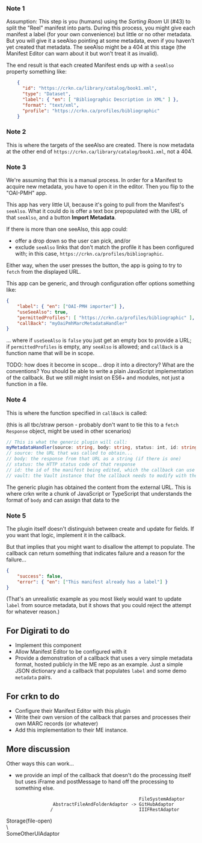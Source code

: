 ### Note 1

Assumption:
This step is you (humans) using the _Sorting Room_ UI (#43) to split the "Reel" manifest into parts.
During this process, you might give each manifest a label (for your own convenience) but little or no other metadata.
But you will give it a seeAlso pointing at some metadata, even if you haven't yet created that metadata. The seeAlso might be a 404 at this stage (the Manifest Editor can warn about it but won't treat it as invalid).

The end result is that each created Manifest ends up with a `seeAlso` property something like:

```json
    {
      "id": "https://crkn.ca/library/catalog/book1.xml",
      "type": "Dataset",
      "label": { "en": [ "Bibliographic Description in XML" ] },
      "format": "text/xml",
      "profile": "https://crkn.ca/profiles/bibliographic"
    }
```

### Note 2

This is where the targets of the seeAlso are created. There is now metadata at the other end of `https://crkn.ca/library/catalog/book1.xml`, not a 404.

### Note 3

We're assuming that this is a manual process. In order for a Manifest to acquire new metadata, you have to open it in the editor.
Then you flip to the "OAI-PMH" app.

This app has very little UI, because it's going to pull from the Manifest's `seeAlso`. What it could do is offer a text box prepopulated with the URL of that `seeAlso`, and a button **Import Metadata**.

If there is more than one seeAlso, this app could:

 - offer a drop down so the user can pick, and/or
 - exclude `seeAlso` links that don't match the profile it has been configured with; in this case, `https://crkn.ca/profiles/bibliographic`.

Either way, when the user presses the button, the app is going to try to `fetch` from the displayed URL.

This app can be generic, and through configuration offer options something like:

```json
{
    "label": { "en": ["OAI-PMH importer"] },
    "useSeeAlso": true,
    "permittedProfiles": [ "https://crkn.ca/profiles/bibliographic" ],
    "callBack": "myOaiPmhMarcMetadataHandler"
}
```

... where if `useSeeAlso` is `false` you just get an empty box to provide a URL; if `permittedProfiles` is empty, any `seeAlso` is allowed; and `callBack` is a function name that will be in scope.

TODO: how does it become in scope... drop it into a directory? What are the conventions? You should be able to write a plain JavaScript implementation of the callback. But we still might insist on ES6+ and modules, not just a function in a file.

### Note 4

This is where the function specified in `callBack` is called: 

(this is all tbc/straw person - probably don't want to tie this to a `fetch` `Response` object, might be used in other scenarios)

```ts
// This is what the generic plugin will call:
myMetadataHandler(source: string, body: string, status: int, id: string, vault: Vault)
// source: the URL that was called to obtain...
// body: the response from that URL as a string (if there is one)
// status: the HTTP status code of that response
// id: the id of the manifest being edited, which the callback can use to obtain the resource from...
// vault: the Vault instance that the callback needs to modify with the data it pulls out of the body.
```

The generic plugin has obtained the content from the external URL.
This is where crkn write a chunk of JavaScript or TypeScript that understands the format of `body` and can assign that data to the 


### Note 5

The plugin itself doesn't distinguish between create and update for fields. If you want that logic, implement it in the callback.

But that implies that you might want to disallow the attempt to populate. The callback can return something that indicates failure and a reason for the failure...

```json
{
    "success": false,
    "error": { "en": ["This manifest already has a label"] }
}
```

(That's an unrealistic example as you most likely would want to update `label` from source metadata, but it shows that you could reject the attempt for whatever reason.)

## For Digirati to do

* Implement this component
* Allow Manifest Editor to be configured with it
* Provide a demonstration of a callback that uses a very simple metadata format, hosted publicly in the ME repo as an example. Just a simple JSON dictionary and a callback that populates `label` and some demo `metadata` pairs.

## For crkn to do

* Configure their Manifest Editor with this plugin
* Write their own version of the callback that parses and processes their own MARC records (or whatever)
* Add this implementation to their ME instance.

## More discussion

Other ways this can work... 

 - we provide an impl of the callback that doesn't do the processing itself but uses iFrame and postMessage to hand off the processing to something else.


                                                     FileSystemAdaptor
                     AbstractFileAndFolderAdaptor -> GitHubAdaptor
                    /                                IIIFRestAdaptor
  Storage(file-open)                      
                    \                              
                     SomeOtherUIAdaptor
